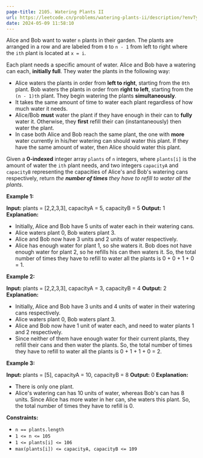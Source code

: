 ```yaml
---
page-title: 2105. Watering Plants II
url: https://leetcode.cn/problems/watering-plants-ii/description/?envType=daily-question&envId=2024-05-09
date: 2024-05-09 11:58:10
---
```

Alice and Bob want to water `n` plants in their garden. The plants are arranged in a row and are labeled from `0` to `n - 1` from left to right where the `ith` plant is located at `x = i`.

Each plant needs a specific amount of water. Alice and Bob have a watering can each, **initially full**. They water the plants in the following way:

-   Alice waters the plants in order from **left to right**, starting from the `0th` plant. Bob waters the plants in order from **right to left**, starting from the `(n - 1)th` plant. They begin watering the plants **simultaneously**.
-   It takes the same amount of time to water each plant regardless of how much water it needs.
-   Alice/Bob **must** water the plant if they have enough in their can to **fully** water it. Otherwise, they **first** refill their can (instantaneously) then water the plant.
-   In case both Alice and Bob reach the same plant, the one with **more** water currently in his/her watering can should water this plant. If they have the same amount of water, then Alice should water this plant.

Given a **0-indexed** integer array `plants` of `n` integers, where `plants[i]` is the amount of water the `ith` plant needs, and two integers `capacityA` and `capacityB` representing the capacities of Alice's and Bob's watering cans respectively, return *the **number of times** they have to refill to water all the plants*.

**Example 1:**

**Input:** plants = \[2,2,3,3\], capacityA = 5, capacityB = 5
**Output:** 1
**Explanation:**
- Initially, Alice and Bob have 5 units of water each in their watering cans.
- Alice waters plant 0, Bob waters plant 3.
- Alice and Bob now have 3 units and 2 units of water respectively.
- Alice has enough water for plant 1, so she waters it. Bob does not have enough water for plant 2, so he refills his can then waters it.
So, the total number of times they have to refill to water all the plants is 0 + 0 + 1 + 0 = 1.

**Example 2:**

**Input:** plants = \[2,2,3,3\], capacityA = 3, capacityB = 4
**Output:** 2
**Explanation:**
- Initially, Alice and Bob have 3 units and 4 units of water in their watering cans respectively.
- Alice waters plant 0, Bob waters plant 3.
- Alice and Bob now have 1 unit of water each, and need to water plants 1 and 2 respectively.
- Since neither of them have enough water for their current plants, they refill their cans and then water the plants.
So, the total number of times they have to refill to water all the plants is 0 + 1 + 1 + 0 = 2.

**Example 3:**

**Input:** plants = \[5\], capacityA = 10, capacityB = 8
**Output:** 0
**Explanation:**
- There is only one plant.
- Alice's watering can has 10 units of water, whereas Bob's can has 8 units. Since Alice has more water in her can, she waters this plant.
So, the total number of times they have to refill is 0.

**Constraints:**

-   `n == plants.length`
-   `1 <= n <= 105`
-   `1 <= plants[i] <= 106`
-   `max(plants[i]) <= capacityA, capacityB <= 109`